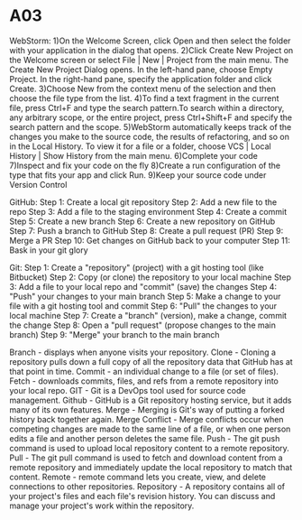 # A03

WebStorm:
1)On the Welcome Screen, click Open and then select the folder with your application in the dialog that opens.
2)Click Create New Project on the Welcome screen or select File | New | Project from the main menu. The Create New Project Dialog opens. In the left-hand pane, choose Empty Project. In the right-hand pane, specify the application folder and click Create.
3)Choose New from the context menu of the selection and then choose the file type from the list.
4)To find a text fragment in the current file, press Ctrl+F and type the search pattern.To search within a directory, any arbitrary scope, or the entire project, press Ctrl+Shift+F and specify the search pattern and the scope.
5)WebStorm automatically keeps track of the changes you make to the source code, the results of refactoring, and so on in the Local History. To view it for a file or a folder, choose VCS | Local History | Show History from the main menu.
6)Complete your code
7)Inspect and fix your code on the fly
8)Create a run configuration of the type that fits your app and click Run.
9)Keep your source code under Version Control


GitHub:
Step 1: Create a local git repository 
Step 2: Add a new file to the repo
Step 3: Add a file to the staging environment
Step 4: Create a commit
Step 5: Create a new branch
Step 6: Create a new repository on GitHub
Step 7: Push a branch to GitHub
Step 8: Create a pull request (PR)
Step 9: Merge a PR
Step 10: Get changes on GitHub back to your computer
Step 11: Bask in your git glory


Git:
Step 1: Create a "repository" (project) with a git hosting tool (like Bitbucket)
Step 2: Copy (or clone) the repository to your local machine
Step 3: Add a file to your local repo and "commit" (save) the changes
Step 4: "Push" your changes to your main branch
Step 5: Make a change to your file with a git hosting tool and commit
Step 6: "Pull" the changes to your local machine
Step 7: Create a "branch" (version), make a change, commit the change
Step 8: Open a "pull request" (propose changes to the main branch)
Step 9: "Merge" your branch to the main branch


Branch - displays when anyone visits your repository.
Clone - Cloning a repository pulls down a full copy of all the repository data that GitHub has at that point in time.
Commit - an individual change to a file (or set of files).
Fetch - downloads commits, files, and refs from a remote repository into your local repo.
GIT - Git is a DevOps tool used for source code management.
Github - GitHub is a Git repository hosting service, but it adds many of its own features.
Merge - Merging is Git's way of putting a forked history back together again. 
Merge Conflict - Merge conflicts occur when competing changes are made to the same line of a file, or when one person edits a file and another person deletes the same file.
Push - The git push command is used to upload local repository content to a remote repository.
Pull - The git pull command is used to fetch and download content from a remote repository and immediately update the local repository to match that content.
Remote - remote command lets you create, view, and delete connections to other repositories.
Repository - A repository contains all of your project's files and each file's revision history. You can discuss and manage your project's work within the repository.

